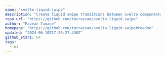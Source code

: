 ```yaml
---
name: "svelte-liquid-swipe"
description: "Create liquid swipe transitions between Svelte components."
repo_url: "https://github.com/tncrazvan/svelte-liquid-swipe"
author: "Razvan Tanase"
homepage: "https://github.com/tncrazvan/svelte-liquid-swipe#readme"
updated: "2024-06-10T17:26:27.430Z"
github_stars: 64
tags: 
  - ui
---
```


